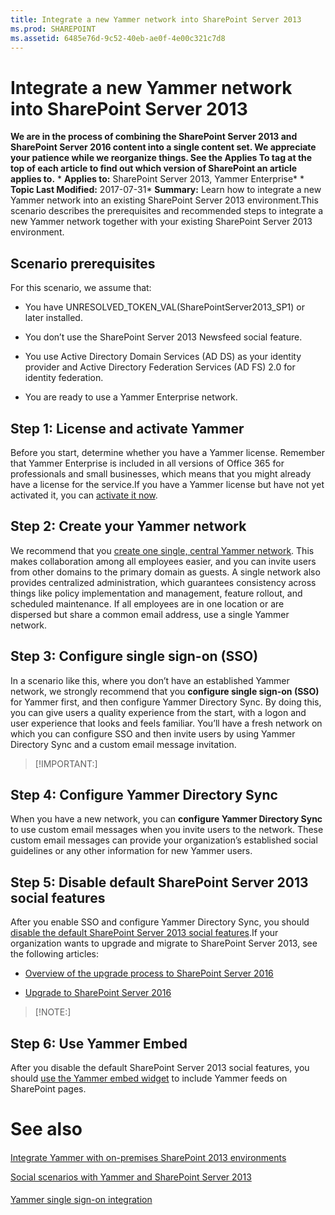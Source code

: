```yaml
---
title: Integrate a new Yammer network into SharePoint Server 2013
ms.prod: SHAREPOINT
ms.assetid: 6485e76d-9c52-40eb-ae0f-4e00c321c7d8
---
```



# Integrate a new Yammer network into SharePoint Server 2013
 **We are in the process of combining the SharePoint Server 2013 and SharePoint Server 2016 content into a single content set. We appreciate your patience while we reorganize things. See the Applies To tag at the top of each article to find out which version of SharePoint an article applies to.** * **Applies to:** SharePoint Server 2013, Yammer Enterprise*  * **Topic Last Modified:** 2017-07-31* **Summary:** Learn how to integrate a new Yammer network into an existing SharePoint Server 2013 environment.This scenario describes the prerequisites and recommended steps to integrate a new Yammer network together with your existing SharePoint Server 2013 environment.
## Scenario prerequisites

For this scenario, we assume that:
- You have UNRESOLVED_TOKEN_VAL(SharePointServer2013_SP1) or later installed.
    
  
- You don’t use the SharePoint Server 2013 Newsfeed social feature.
    
  
- You use Active Directory Domain Services (AD DS) as your identity provider and Active Directory Federation Services (AD FS) 2.0 for identity federation.
    
  
- You are ready to use a Yammer Enterprise network.
    
  

## Step 1: License and activate Yammer

Before you start, determine whether you have a Yammer license. Remember that Yammer Enterprise is included in all versions of Office 365 for professionals and small businesses, which means that you might already have a license for the service.If you have a Yammer license but have not yet activated it, you can  [activate it now](https://go.microsoft.com/fwlink/p/?LinkId=524338).
## Step 2: Create your Yammer network

We recommend that you  [create one single, central Yammer network](https://go.microsoft.com/fwlink/p/?LinkId=524341). This makes collaboration among all employees easier, and you can invite users from other domains to the primary domain as guests. A single network also provides centralized administration, which guarantees consistency across things like policy implementation and management, feature rollout, and scheduled maintenance. If all employees are in one location or are dispersed but share a common email address, use a single Yammer network.
## Step 3: Configure single sign-on (SSO)

In a scenario like this, where you don’t have an established Yammer network, we strongly recommend that you **configure single sign-on (SSO)** for Yammer first, and then configure Yammer Directory Sync. By doing this, you can give users a quality experience from the start, with a logon and user experience that looks and feels familiar. You’ll have a fresh network on which you can configure SSO and then invite users by using Yammer Directory Sync and a custom email message invitation.
> [!IMPORTANT:]

  
    
    


## Step 4: Configure Yammer Directory Sync

When you have a new network, you can **configure Yammer Directory Sync** to use custom email messages when you invite users to the network. These custom email messages can provide your organization’s established social guidelines or any other information for new Yammer users.
## Step 5: Disable default SharePoint Server 2013 social features

After you enable SSO and configure Yammer Directory Sync, you should  [disable the default SharePoint Server 2013 social features](html/hide-sharepoint-server-2013-social-features.md).If your organization wants to upgrade and migrate to SharePoint Server 2013, see the following articles:
-  [Overview of the upgrade process to SharePoint Server 2016](html/overview-of-the-upgrade-process-to-sharepoint-server-2016.md)
    
  
-  [Upgrade to SharePoint Server 2016](html/upgrade-to-sharepoint-server-2016.md)
    
  

> [!NOTE:]

  
    
    


## Step 6: Use Yammer Embed

After you disable the default SharePoint Server 2013 social features, you should  [use the Yammer embed widget](html/add-the-yammer-embed-widget-to-a-sharepoint-page.md) to include Yammer feeds on SharePoint pages.
# See also

#### 

 [Integrate Yammer with on-premises SharePoint 2013 environments](html/integrate-yammer-with-on-premises-sharepoint-2013-environments.md)
  
    
    
 [Social scenarios with Yammer and SharePoint Server 2013](html/social-scenarios-with-yammer-and-sharepoint-server-2013.md)
  
    
    

#### 

 [Yammer single sign-on integration](https://go.microsoft.com/fwlink/p/?LinkId=402150)
  
    
    

  
    
    


